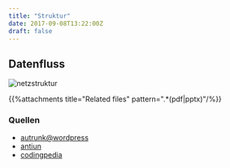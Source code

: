 ```yaml
---
title: "Struktur"
date: 2017-09-08T13:22:00Z
draft: false
---
```


## Datenfluss

![netzstruktur](/images/netzstruktur.png)


{{%attachments title="Related files" pattern=".*(pdf|pptx)"/%}}


### Quellen
* [autrunk@wordpress](https://autrunk.wordpress.com/2016/11/14/set-up-nginx-as-reverse-proxy-with-caching/)
* [antiun](https://antiun.github.io/odoo-reverse-proxy-howto/#slide-3)
* [codingpedia](http://www.codingpedia.org/ama/how-to-configure-nginx-in-production-to-serve-angular-app-and-reverse-proxy-nodejs)
